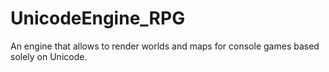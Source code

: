 # UnicodeEngine_RPG
An engine that allows to render worlds and maps for console games based solely on Unicode.
